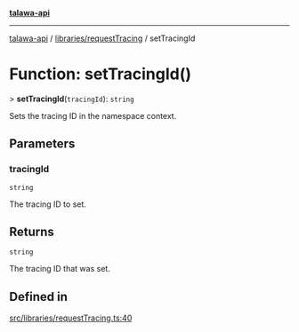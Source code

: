 [**talawa-api**](../../../README.md)

***

[talawa-api](../../../modules.md) / [libraries/requestTracing](../README.md) / setTracingId

# Function: setTracingId()

\> **setTracingId**(`tracingId`): `string`

Sets the tracing ID in the namespace context.

## Parameters

### tracingId

`string`

The tracing ID to set.

## Returns

`string`

The tracing ID that was set.

## Defined in

[src/libraries/requestTracing.ts:40](https://github.com/PalisadoesFoundation/talawa-api/blob/5c5b29a0ea487bda8306089fe128f43f3be29f94/src/libraries/requestTracing.ts#L40)
